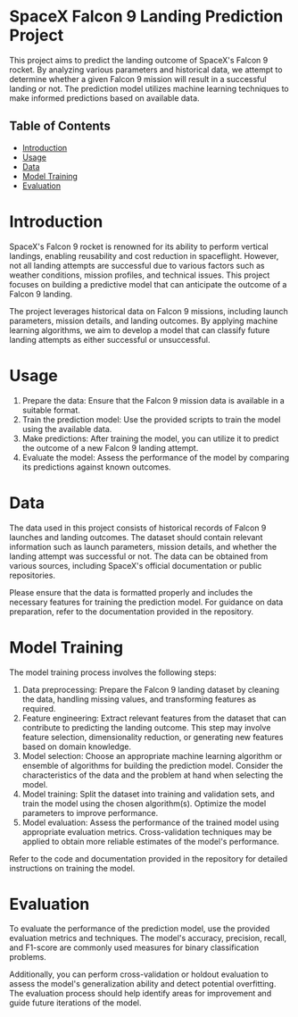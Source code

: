 # SpaceX Falcon 9 Landing Prediction Project

This project aims to predict the landing outcome of SpaceX's Falcon 9 rocket. By analyzing various parameters and historical data, we attempt to determine whether a given Falcon 9 mission will result in a successful landing or not. The prediction model utilizes machine learning techniques to make informed predictions based on available data.


## Table of Contents

- [Introduction](https://github.com/SarthakChawathe/SpaceX-Falcon9-Landing-Prediction/blob/main/README.md#introduction)
- [Usage](https://github.com/SarthakChawathe/SpaceX-Falcon9-Landing-Prediction/blob/main/README.md#usage)
- [Data](https://github.com/SarthakChawathe/SpaceX-Falcon9-Landing-Prediction/blob/main/README.md#data)
- [Model Training](https://github.com/SarthakChawathe/SpaceX-Falcon9-Landing-Prediction/blob/main/README.md#model-training)
- [Evaluation](https://github.com/SarthakChawathe/SpaceX-Falcon9-Landing-Prediction/blob/main/README.md#evaluation)


# Introduction
SpaceX's Falcon 9 rocket is renowned for its ability to perform vertical landings, enabling reusability and cost reduction in spaceflight. However, not all landing attempts are successful due to various factors such as weather conditions, mission profiles, and technical issues. This project focuses on building a predictive model that can anticipate the outcome of a Falcon 9 landing.

The project leverages historical data on Falcon 9 missions, including launch parameters, mission details, and landing outcomes. By applying machine learning algorithms, we aim to develop a model that can classify future landing attempts as either successful or unsuccessful.


# Usage
1) Prepare the data: Ensure that the Falcon 9 mission data is available in a suitable format. 
2) Train the prediction model: Use the provided scripts to train the model using the available data. 
3) Make predictions: After training the model, you can utilize it to predict the outcome of a new Falcon 9 landing attempt. 
4) Evaluate the model: Assess the performance of the model by comparing its predictions against known outcomes. 

# Data
The data used in this project consists of historical records of Falcon 9 launches and landing outcomes. The dataset should contain relevant information such as launch parameters, mission details, and whether the landing attempt was successful or not. The data can be obtained from various sources, including SpaceX's official documentation or public repositories.

Please ensure that the data is formatted properly and includes the necessary features for training the prediction model. For guidance on data preparation, refer to the documentation provided in the repository.

# Model Training
The model training process involves the following steps:

1) Data preprocessing: Prepare the Falcon 9 landing dataset by cleaning the data, handling missing values, and transforming features as required.
2) Feature engineering: Extract relevant features from the dataset that can contribute to predicting the landing outcome. This step may involve feature selection, dimensionality reduction, or generating new features based on domain knowledge.
3) Model selection: Choose an appropriate machine learning algorithm or ensemble of algorithms for building the prediction model. Consider the characteristics of the data and the problem at hand when selecting the model.
4) Model training: Split the dataset into training and validation sets, and train the model using the chosen algorithm(s). Optimize the model parameters to improve performance.
5) Model evaluation: Assess the performance of the trained model using appropriate evaluation metrics. Cross-validation techniques may be applied to obtain more reliable estimates of the model's performance.

Refer to the code and documentation provided in the repository for detailed instructions on training the model.

# Evaluation
To evaluate the performance of the prediction model, use the provided evaluation metrics and techniques. The model's accuracy, precision, recall, and F1-score are commonly used measures for binary classification problems.

Additionally, you can perform cross-validation or holdout evaluation to assess the model's generalization ability and detect potential overfitting. The evaluation process should help identify areas for improvement and guide future iterations of the model.








